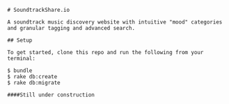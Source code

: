     # SoundtrackShare.io

    A soundtrack music discovery website with intuitive "mood" categories and granular tagging and advanced search.  

    ## Setup

    To get started, clone this repo and run the following from your terminal:

    $ bundle
    $ rake db:create
    $ rake db:migrate

    ####Still under construction